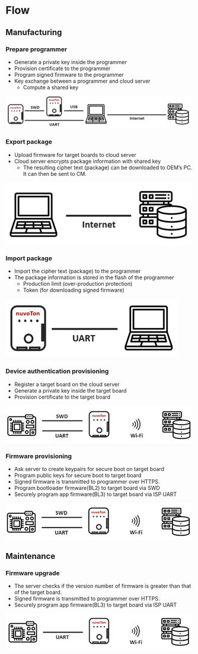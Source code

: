 # Flow

## Manufacturing

### Prepare programmer

* Generate a private key inside the programmer
* Provision certificate to the programmer
* Program signed firmware to the programmer
* Key exchange between a programmer and cloud server
    * Compute a shared key

![prepare-programmer](../imgs/prepare-programmer.png)

### Export package

* Upload firmware for target boards to cloud server
* Cloud server encrypts package information with shared key
    * The resulting cipher text (package) can be downloaded to OEM’s PC.
    It can then be sent to CM.

![export-package](../imgs/export-package.png)

### Import package

* Import the cipher text (package) to the programmer
* The package information is stored in the flash of the programmer
    * Production limit (over-production protection)
    * Token (for downloading signed firmware)

![import-package](../imgs/import-package.png)

### Device authentication provisioning

* Register a target board on the cloud server
* Generate a private key inside the target board
* Provision certificate to the target board

![device-authentication-provisioning](../imgs/device-authentication-provisioning.png)

### Firmware provisioning

* Ask server to create keypairs for secure boot on target board
* Program public keys for secure boot to target board
* Signed firmware is transmitted to programmer over HTTPS.
* Program bootloader firmware(BL2) to target board via SWD
* Securely program app firmware(BL3) to target board via ISP UART

![firmware-provisioning](../imgs/firmware-provisioning.png)

## Maintenance

### Firmware upgrade

* The server checks if the version number of firmware
  is greater than that of the target board.
* Signed firmware is transmitted to programmer over HTTPS.
* Securely program app firmware(BL3) to target board via ISP UART


![firmware-upgrade](../imgs/firmware-upgrade.png)
